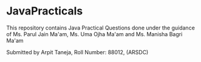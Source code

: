 # JavaPracticals


This repository contains Java Practical Questions done under the guidance of Ms. Parul Jain Ma'am, Ms. Uma Ojha Ma'am and Ms. Manisha Bagri Ma'am


Submitted by Arpit Taneja, Roll Number: 88012, (ARSDC)

